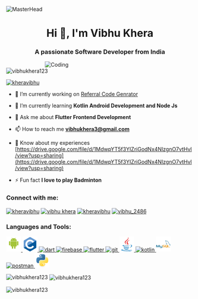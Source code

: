 ![MasterHead](https://kruschecompany.com/wp-content/uploads/2021/10/Cover-image-for-blog-post-on-software-developers.png)

<h1 align="center">Hi 👋, I'm Vibhu Khera</h1>
<h3 align="center">A passionate Software Developer from India</h3>

<img align="right" alt="Coding" width="400" src="https://media.tenor.com/X3jJ_r78JlcAAAAC/bobs-burger-tina-belcher.gif">

<p align="left"> <img src="https://komarev.com/ghpvc/?username=vibhukhera123&label=Profile%20views&color=0e75b6&style=flat" alt="vibhukhera123" /> </p>

<p align="left"> <a href="https://twitter.com/kheravibhu" target="blank"><img src="https://img.shields.io/twitter/follow/kheravibhu?logo=twitter&style=for-the-badge" alt="kheravibhu" /></a> </p>

- 🔭 I’m currently working on [Referral Code Genrator](https://github.com/VibhuKhera123/Referral-Code)

- 🌱 I’m currently learning **Kotlin Android Development and Node Js**

- 💬 Ask me about **Flutter Frontend Development**

- 📫 How to reach me **vibhukhera3@gmail.com**

- 📄 Know about my experiences [https://drive.google.com/file/d/1MdwpYT5f3YIZriGodNx4NlzgnO7vtHvl/view?usp=sharing](https://drive.google.com/file/d/1MdwpYT5f3YIZriGodNx4NlzgnO7vtHvl/view?usp=sharing)

- ⚡ Fun fact **I love to play Badminton**

<h3 align="left">Connect with me:</h3>
<p align="left">
<a href="https://twitter.com/kheravibhu" target="blank"><img align="center" src="https://raw.githubusercontent.com/rahuldkjain/github-profile-readme-generator/master/src/images/icons/Social/twitter.svg" alt="kheravibhu" height="30" width="40" /></a>
<a href="https://linkedin.com/in/vibhu khera" target="blank"><img align="center" src="https://raw.githubusercontent.com/rahuldkjain/github-profile-readme-generator/master/src/images/icons/Social/linked-in-alt.svg" alt="vibhu khera" height="30" width="40" /></a>
<a href="https://instagram.com/kheravibhu" target="blank"><img align="center" src="https://raw.githubusercontent.com/rahuldkjain/github-profile-readme-generator/master/src/images/icons/Social/instagram.svg" alt="kheravibhu" height="30" width="40" /></a>
<a href="https://www.codechef.com/users/vibhu_2486" target="blank"><img align="center" src="https://cdn.jsdelivr.net/npm/simple-icons@3.1.0/icons/codechef.svg" alt="vibhu_2486" height="30" width="40" /></a>
</p>

<h3 align="left">Languages and Tools:</h3>
<p align="left"> <a href="https://developer.android.com" target="_blank" rel="noreferrer"> <img src="https://raw.githubusercontent.com/devicons/devicon/master/icons/android/android-original-wordmark.svg" alt="android" width="40" height="40"/> </a> <a href="https://www.cprogramming.com/" target="_blank" rel="noreferrer"> <img src="https://raw.githubusercontent.com/devicons/devicon/master/icons/c/c-original.svg" alt="c" width="40" height="40"/> </a> <a href="https://dart.dev" target="_blank" rel="noreferrer"> <img src="https://www.vectorlogo.zone/logos/dartlang/dartlang-icon.svg" alt="dart" width="40" height="40"/> </a> <a href="https://firebase.google.com/" target="_blank" rel="noreferrer"> <img src="https://www.vectorlogo.zone/logos/firebase/firebase-icon.svg" alt="firebase" width="40" height="40"/> </a> <a href="https://flutter.dev" target="_blank" rel="noreferrer"> <img src="https://www.vectorlogo.zone/logos/flutterio/flutterio-icon.svg" alt="flutter" width="40" height="40"/> </a> <a href="https://git-scm.com/" target="_blank" rel="noreferrer"> <img src="https://www.vectorlogo.zone/logos/git-scm/git-scm-icon.svg" alt="git" width="40" height="40"/> </a> <a href="https://www.java.com" target="_blank" rel="noreferrer"> <img src="https://raw.githubusercontent.com/devicons/devicon/master/icons/java/java-original.svg" alt="java" width="40" height="40"/> </a> <a href="https://kotlinlang.org" target="_blank" rel="noreferrer"> <img src="https://www.vectorlogo.zone/logos/kotlinlang/kotlinlang-icon.svg" alt="kotlin" width="40" height="40"/> </a> <a href="https://www.mysql.com/" target="_blank" rel="noreferrer"> <img src="https://raw.githubusercontent.com/devicons/devicon/master/icons/mysql/mysql-original-wordmark.svg" alt="mysql" width="40" height="40"/> </a> <a href="https://postman.com" target="_blank" rel="noreferrer"> <img src="https://www.vectorlogo.zone/logos/getpostman/getpostman-icon.svg" alt="postman" width="40" height="40"/> </a> <a href="https://www.python.org" target="_blank" rel="noreferrer"> <img src="https://raw.githubusercontent.com/devicons/devicon/master/icons/python/python-original.svg" alt="python" width="40" height="40"/> </a> </p>

<p><img align="left" src="https://github-readme-stats.vercel.app/api/top-langs?username=vibhukhera123&show_icons=true&locale=en&layout=compact" alt="vibhukhera123" /></p>

<p>&nbsp;<img align="center" src="https://github-readme-stats.vercel.app/api?username=vibhukhera123&show_icons=true&locale=en" alt="vibhukhera123" /></p>

<p><img align="center" src="https://github-readme-streak-stats.herokuapp.com/?user=vibhukhera123&" alt="vibhukhera123" /></p>
